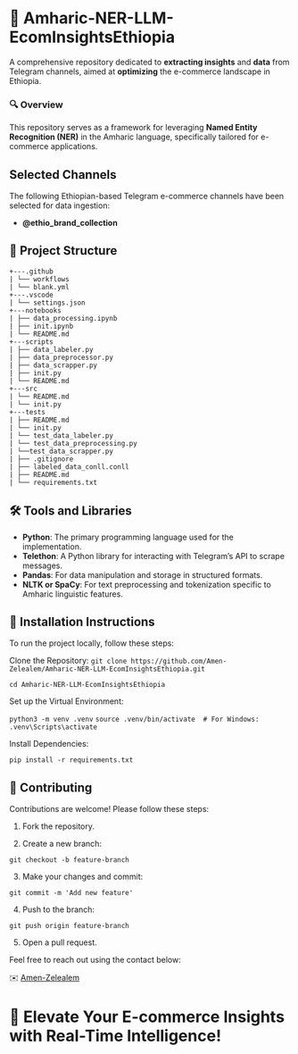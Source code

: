 # 🛒 **Amharic-NER-LLM-EcomInsightsEthiopia**
A comprehensive repository dedicated to **extracting insights** and **data** from Telegram channels, aimed at **optimizing** the e-commerce landscape in Ethiopia.

### 🔍 **Overview**
This repository serves as a framework for leveraging **Named Entity Recognition (NER)** in the Amharic language, specifically tailored for e-commerce applications.

## Selected Channels
The following Ethiopian-based Telegram e-commerce channels have been selected for data ingestion:
- **@ethio_brand_collection**

## 📂 **Project Structure**

```
+---.github
| └── workflows
| └── blank.yml
+---.vscode
| └── settings.json
+---notebooks
| ├── data_processing.ipynb
| ├── init.ipynb
| └── README.md
+---scripts
| ├── data_labeler.py
| ├── data_preprocessor.py
| ├── data_scrapper.py
| ├── init.py
| └── README.md
+---src
| └── README.md
| └── init.py
+---tests
| ├── README.md
| └── init.py
| └── test_data_labeler.py
| └── test_data_preprocessing.py
| └──test_data_scrapper.py
| ├── .gitignore
| ├── labeled_data_conll.conll
| ├── README.md
| └── requirements.txt
```

## 🛠️ Tools and Libraries
- **Python**: The primary programming language used for the implementation.
- **Telethon**: A Python library for interacting with Telegram’s API to scrape messages.
- **Pandas**: For data manipulation and storage in structured formats.
- **NLTK or SpaCy**: For text preprocessing and tokenization specific to Amharic linguistic features.

## 🚀 Installation Instructions
To run the project locally, follow these steps:

Clone the Repository:
`git clone https://github.com/Amen-Zelealem/Amharic-NER-LLM-EcomInsightsEthiopia.git`


`cd Amharic-NER-LLM-EcomInsightsEthiopia`

Set up the Virtual Environment:

`python3 -m venv .venv`
`source .venv/bin/activate  # For Windows: .venv\Scripts\activate`

Install Dependencies:

`pip install -r requirements.txt`


## 🤝 Contributing

Contributions are welcome! Please follow these steps:

1. Fork the repository.
   
2. Create a new branch: 
   
```git checkout -b feature-branch```  

3. Make your changes and commit: 

```git commit -m 'Add new feature'```
  
4. Push to the branch:
 
```git push origin feature-branch```

5. Open a pull request.

Feel free to reach out using the contact below:

✉️ [Amen-Zelealem](mailto:amenzelealem@gmail.com)

# **🌟 Elevate Your E-commerce Insights with Real-Time Intelligence!**
